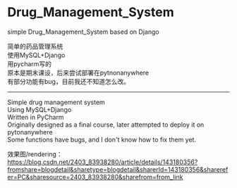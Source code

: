 # Drug_Management_System
simple Drug_Management_System based on Django  

简单的药品管理系统  
使用MySQL+Django  
用pycharm写的  
原本是期末课设，后来尝试部署在pytnonanywhere  
有部分功能有bug，目前我还不知道怎么改。
***
Simple drug management system  
Using MySQL+Django  
Written in PyCharm  
Originally designed as a final course, later attempted to deploy it on pytonanywhere  
Some functions have bugs, and I don't know how to fix them yet.  

效果图/rendering：  
https://blog.csdn.net/2403_83938280/article/details/143180356?fromshare=blogdetail&sharetype=blogdetail&sharerId=143180356&sharerefer=PC&sharesource=2403_83938280&sharefrom=from_link
